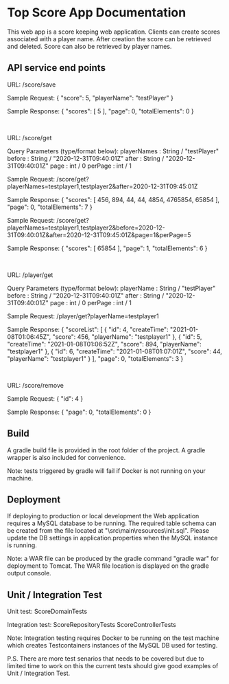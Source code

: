 # Top Score App Documentation

This web app is a score keeping web application. Clients can create scores associated with a player name. After creation the score can be retrieved and deleted. Score can also be retrieved by player names.

## API service end points

URL:
/score/save

Sample Request:
{
    "score": 5,
    "playerName": "testPlayer"
}

Sample Response:
{
    "scores": [
        5
    ],
    "page": 0,
    "totalElements": 0
}

<br />

URL:
/score/get

Query Parameters (type/format below):
playerNames : String / "testPlayer"
before : String / "2020-12-31T09:40:01Z"
after : String / "2020-12-31T09:40:01Z"
page :  int / 0
perPage : int / 1

Sample Request:
/score/get?playerNames=testplayer1,testplayer2&after=2020-12-31T09:45:01Z

Sample Response:
{
    "scores": [
        456,
        894,
        44,
        44,
        4854,
        4765854,
        65854
    ],
    "page": 0,
    "totalElements": 7
}

Sample Request:
/score/get?playerNames=testplayer1,testplayer2&before=2020-12-31T09:40:01Z&after=2020-12-31T09:45:01Z&page=1&perPage=5

Sample Response:
{
    "scores": [
        65854
    ],
    "page": 1,
    "totalElements": 6
}

<br />

URL:
/player/get

Query Parameters (type/format below):
playerName : String / "testPlayer"
before : String / "2020-12-31T09:40:01Z"
after : String / "2020-12-31T09:40:01Z"
page :  int / 0
perPage : int / 1

Sample Request:
/player/get?playerName=testplayer1

Sample Response:
{
    "scoreList": [
        {
            "id": 4,
            "createTime": "2021-01-08T01:06:45Z",
            "score": 456,
            "playerName": "testplayer1"
        },
        {
            "id": 5,
            "createTime": "2021-01-08T01:06:52Z",
            "score": 894,
            "playerName": "testplayer1"
        },
        {
            "id": 6,
            "createTime": "2021-01-08T01:07:01Z",
            "score": 44,
            "playerName": "testplayer1"
        }
    ],
    "page": 0,
    "totalElements": 3
}

<br />

URL:
/score/remove

Sample Request:
{
    "id": 4
}

Sample Response:
{
    "page": 0,
    "totalElements": 0
}

## Build

A gradle build file is provided in the root folder of the project. A gradle wrapper is also included for convenience.

Note: tests triggered by gradle will fail if Docker is not running on your machine.

## Deployment 

If deploying to production or local development the Web application requires a MySQL database to be running. The required table schema can be created from the file located at "\src\main\resources\init.sql". Please update the DB settings in application.properties when the MySQL instance is running.

Note: a WAR file can be produced by the gradle command "gradle war" for deployment to Tomcat. The WAR file location is displayed on the gradle output console.

## Unit / Integration Test

Unit test:
ScoreDomainTests

Integration test:
ScoreRepositoryTests
ScoreControllerTests

Note:
Integration testing requires Docker to be running on the test machine which creates Testcontainers instances of the MySQL DB used for testing.

P.S. There are more test senarios that needs to be covered but due to limited time to work on this the current tests should give good examples of Unit / Integration Test.
